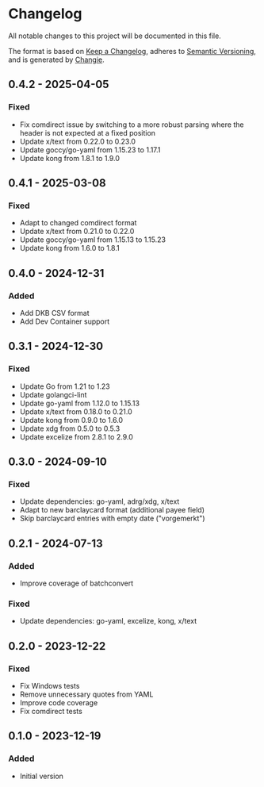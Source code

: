 # Changelog

All notable changes to this project will be documented in this file.

The format is based on [Keep a Changelog](https://keepachangelog.com/en/1.0.0/),
adheres to [Semantic Versioning](https://semver.org/spec/v2.0.0.html),
and is generated by [Changie](https://github.com/miniscruff/changie).

## 0.4.2 - 2025-04-05

### Fixed

* Fix comdirect issue by switching to a more robust parsing where the header is not expected at a fixed position
* Update x/text from 0.22.0 to 0.23.0
* Update goccy/go-yaml from 1.15.23 to 1.17.1
* Update kong from 1.8.1 to 1.9.0

## 0.4.1 - 2025-03-08

### Fixed

* Adapt to changed comdirect format
* Update x/text from 0.21.0 to 0.22.0
* Update goccy/go-yaml from 1.15.13 to 1.15.23
* Update kong from 1.6.0 to 1.8.1

## 0.4.0 - 2024-12-31

### Added

* Add DKB CSV format
* Add Dev Container support

## 0.3.1 - 2024-12-30

### Fixed

* Update Go from 1.21 to 1.23
* Update golangci-lint
* Update go-yaml from 1.12.0 to 1.15.13
* Update x/text from 0.18.0 to 0.21.0
* Update kong from 0.9.0 to 1.6.0
* Update xdg from 0.5.0 to 0.5.3
* Update excelize from 2.8.1 to 2.9.0

## 0.3.0 - 2024-09-10

### Fixed

* Update dependencies: go-yaml, adrg/xdg, x/text
* Adapt to new barclaycard format (additional payee field)
* Skip barclaycard entries with empty date ("vorgemerkt")

## 0.2.1 - 2024-07-13

### Added

* Improve coverage of batchconvert

### Fixed

* Update dependencies: go-yaml, excelize, kong, x/text

## 0.2.0 - 2023-12-22

### Fixed

* Fix Windows tests
* Remove unnecessary quotes from YAML
* Improve code coverage
* Fix comdirect tests

## 0.1.0 - 2023-12-19

### Added

* Initial version
